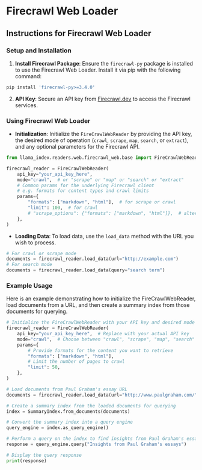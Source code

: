 # Firecrawl Web Loader

## Instructions for Firecrawl Web Loader

### Setup and Installation

1. **Install Firecrawl Package**: Ensure the `firecrawl-py` package is installed to use the Firecrawl Web Loader. Install it via pip with the following command:

```bash
pip install 'firecrawl-py>=3.4.0'
```

2. **API Key**: Secure an API key from [Firecrawl.dev](https://www.firecrawl.dev/) to access the Firecrawl services.

### Using Firecrawl Web Loader

- **Initialization**: Initialize the `FireCrawlWebReader` by providing the API key, the desired mode of operation (`crawl`, `scrape`, `map`, `search`, or `extract`), and any optional parameters for the Firecrawl API.

```python
from llama_index.readers.web.firecrawl_web.base import FireCrawlWebReader

firecrawl_reader = FireCrawlWebReader(
    api_key="your_api_key_here",
    mode="crawl",  # or "scrape" or "map" or "search" or "extract"
    # Common params for the underlying Firecrawl client
    # e.g. formats for content types and crawl limits
    params={
        "formats": ["markdown", "html"],  # for scrape or crawl
        "limit": 100,  # for crawl
        # "scrape_options": {"formats": ["markdown", "html"]},  # alternative shape for crawl
    },
)
```

- **Loading Data**: To load data, use the `load_data` method with the URL you wish to process.

```python
# For crawl or scrape mode
documents = firecrawl_reader.load_data(url="http://example.com")
# For search mode
documents = firecrawl_reader.load_data(query="search term")
```

### Example Usage

Here is an example demonstrating how to initialize the FireCrawlWebReader, load documents from a URL, and then create a summary index from those documents for querying.

```python
# Initialize the FireCrawlWebReader with your API key and desired mode
firecrawl_reader = FireCrawlWebReader(
    api_key="your_api_key_here",  # Replace with your actual API key
    mode="crawl",  # Choose between "crawl", "scrape", "map", "search" and "extract"
    params={
        # Provide formats for the content you want to retrieve
        "formats": ["markdown", "html"],
        # Limit the number of pages to crawl
        "limit": 50,
    },
)

# Load documents from Paul Graham's essay URL
documents = firecrawl_reader.load_data(url="http://www.paulgraham.com/")

# Create a summary index from the loaded documents for querying
index = SummaryIndex.from_documents(documents)

# Convert the summary index into a query engine
query_engine = index.as_query_engine()

# Perform a query on the index to find insights from Paul Graham's essays
response = query_engine.query("Insights from Paul Graham's essays")

# Display the query response
print(response)
```
